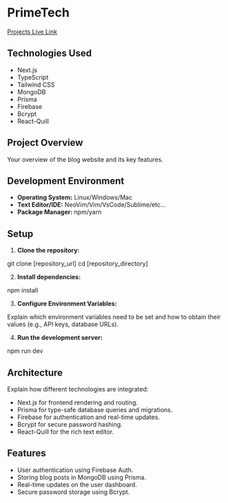 # PrimeTech

[Projects Live Link](https://primetech.cf)

## Technologies Used

- Next.js
- TypeScript
- Tailwind CSS
- MongoDB
- Prisma
- Firebase
- Bcrypt
- React-Quill

## Project Overview

Your overview of the blog website and its key features.

## Development Environment

- **Operating System:** Linux/Windows/Mac
- **Text Editor/IDE:** NeoVim/Vim/VsCode/Sublime/etc...
- **Package Manager:** npm/yarn

## Setup

1. **Clone the repository:**

git clone [repository_url]
cd [repository_directory]

2. **Install dependencies:**

npm install

3. **Configure Environment Variables:**

Explain which environment variables need to be set and how to obtain their values (e.g., API keys, database URLs).

4. **Run the development server:**

npm run dev

## Architecture

Explain how different technologies are integrated:

- Next.js for frontend rendering and routing.
- Prisma for type-safe database queries and migrations.
- Firebase for authentication and real-time updates.
- Bcrypt for secure password hashing.
- React-Quill for the rich text editor.

## Features

- User authentication using Firebase Auth.
- Storing blog posts in MongoDB using Prisma.
- Real-time updates on the user dashboard.
- Secure password storage using Bcrypt.
